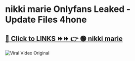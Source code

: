 
 # nikki marie Onlyfans Leaked - Update Files 4hone

## <h2><a href="https://clipsfans.com/nikki_marie&ref=git">🔗 Click to LINKS ⏩⏩ 👉 🟢 nikki marie </a></h2>

<a href="https://clipsfans.com/nikki_marie&ref=git" rel="nofollow" data-target="animated-image.originalLink"><img src="https://i.ibb.co.com/xMMVF88/686577567.gif" alt="Viral Video Original" style="max-width: 100%; display: inline-block;" data-target="animated-image.originalImage"></a>

